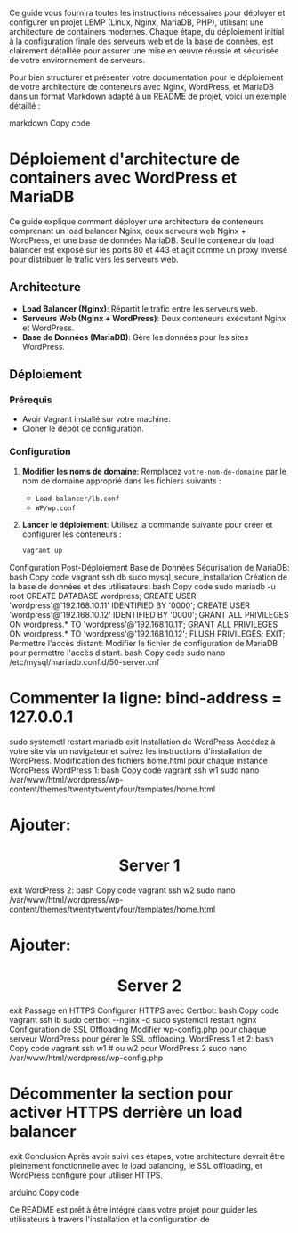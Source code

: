 Ce guide vous fournira toutes les instructions nécessaires pour déployer et configurer un projet LEMP (Linux, Nginx, MariaDB, PHP), utilisant une architecture de containers modernes. Chaque étape, du déploiement initial à la configuration finale des serveurs web et de la base de données, est clairement détaillée pour assurer une mise en œuvre réussie et sécurisée de votre environnement de serveurs.

Pour bien structurer et présenter votre documentation pour le déploiement de votre architecture de conteneurs avec Nginx, WordPress, et MariaDB dans un format Markdown adapté à un README de projet, voici un exemple détaillé :

markdown
Copy code
# Déploiement d'architecture de containers avec WordPress et MariaDB

Ce guide explique comment déployer une architecture de conteneurs comprenant un load balancer Nginx, deux serveurs web Nginx + WordPress, et une base de données MariaDB. Seul le conteneur du load balancer est exposé sur les ports 80 et 443 et agit comme un proxy inversé pour distribuer le trafic vers les serveurs web.

## Architecture

- **Load Balancer (Nginx)**: Répartit le trafic entre les serveurs web.
- **Serveurs Web (Nginx + WordPress)**: Deux conteneurs exécutant Nginx et WordPress.
- **Base de Données (MariaDB)**: Gère les données pour les sites WordPress.

## Déploiement

### Prérequis

- Avoir Vagrant installé sur votre machine.
- Cloner le dépôt de configuration.

### Configuration

1. **Modifier les noms de domaine**:
   Remplacez `votre-nom-de-domaine` par le nom de domaine approprié dans les fichiers suivants :
   - `Load-balancer/lb.conf`
   - `WP/wp.conf`

2. **Lancer le déploiement**:
   Utilisez la commande suivante pour créer et configurer les conteneurs :
   ```bash
   vagrant up
Configuration Post-Déploiement
Base de Données
Sécurisation de MariaDB:
bash
Copy code
vagrant ssh db
sudo mysql_secure_installation
Création de la base de données et des utilisateurs:
bash
Copy code
sudo mariadb -u root
CREATE DATABASE wordpress;
CREATE USER 'wordpress'@'192.168.10.11' IDENTIFIED BY '0000';
CREATE USER 'wordpress'@'192.168.10.12' IDENTIFIED BY '0000';
GRANT ALL PRIVILEGES ON wordpress.* TO 'wordpress'@'192.168.10.11';
GRANT ALL PRIVILEGES ON wordpress.* TO 'wordpress'@'192.168.10.12';
FLUSH PRIVILEGES;
EXIT;
Permettre l'accès distant:
Modifier le fichier de configuration de MariaDB pour permettre l'accès distant.
bash
Copy code
sudo nano /etc/mysql/mariadb.conf.d/50-server.cnf
# Commenter la ligne: bind-address = 127.0.0.1
sudo systemctl restart mariadb
exit
Installation de WordPress
Accédez à votre site via un navigateur et suivez les instructions d'installation de WordPress.
Modification des fichiers home.html pour chaque instance WordPress
WordPress 1:
bash
Copy code
vagrant ssh w1
sudo nano /var/www/html/wordpress/wp-content/themes/twentytwentyfour/templates/home.html
# Ajouter: <h1 style="text-align:center;">Server 1</h1>
exit
WordPress 2:
bash
Copy code
vagrant ssh w2
sudo nano /var/www/html/wordpress/wp-content/themes/twentytwentyfour/templates/home.html
# Ajouter: <h1 style="text-align:center;">Server 2</h1>
exit
Passage en HTTPS
Configurer HTTPS avec Certbot:
bash
Copy code
vagrant ssh lb
sudo certbot --nginx -d <votre-nom-de-domaine>
sudo systemctl restart nginx
Configuration de SSL Offloading
Modifier wp-config.php pour chaque serveur WordPress pour gérer le SSL offloading.
WordPress 1 et 2:
bash
Copy code
vagrant ssh w1 # ou w2 pour WordPress 2
sudo nano /var/www/html/wordpress/wp-config.php
# Décommenter la section pour activer HTTPS derrière un load balancer
exit
Conclusion
Après avoir suivi ces étapes, votre architecture devrait être pleinement fonctionnelle avec le load balancing, le SSL offloading, et WordPress configuré pour utiliser HTTPS.

arduino
Copy code

Ce README est prêt à être intégré dans votre projet pour guider les utilisateurs à travers l'installation et la configuration de





